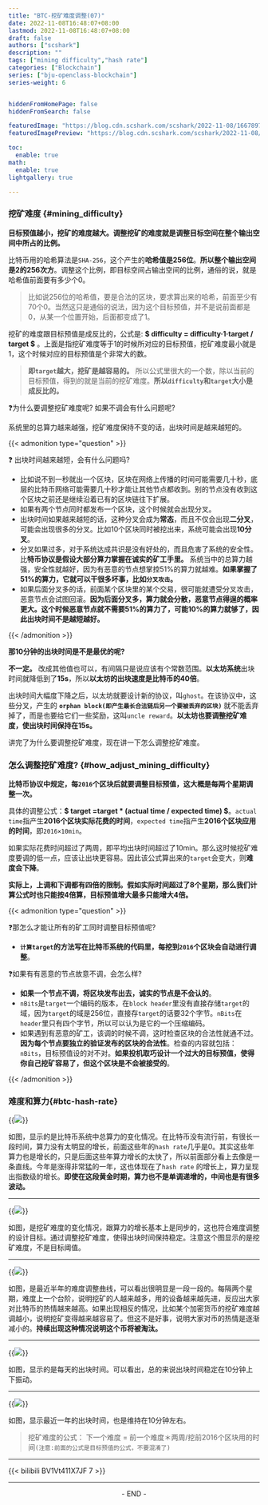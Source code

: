 ```yaml
---
title: "BTC-挖矿难度调整(07)"
date: 2022-11-08T16:48:07+08:00
lastmod: 2022-11-08T16:48:07+08:00
draft: false
authors: ["scshark"]
description: ""
tags: ["mining difficulty","hash rate"]
categories: ["Blockchain"]
series: ["bju-openclass-blockchain"]
series-weight: 6


hiddenFromHomePage: false
hiddenFromSearch: false

featuredImage: "https://blog.cdn.scshark.com/scshark/2022-11-08/16678977419114.jpg"
featuredImagePreview: "https://blog.cdn.scshark.com/scshark/2022-11-08/16678977419114.jpg"

toc:
  enable: true
math:
  enable: true
lightgallery: true 

---
```


<!--more-->


### 挖矿难度 {#mining_difficulty}

**目标预值越小，挖矿的难度越大。调整挖矿的难度就是调整目标空间在整个输出空间中所占的比例。**

比特币用的哈希算法是`SHA-256`，这个产生的**哈希值是256位**。**所以整个输出空间是2的256次方**。调整这个比例，即目标空间占输出空间的比例，通俗的说，就是哈希值前面要有多少个0。

> 比如说256位的哈希值，要是合法的区块，要求算出来的哈希，前面至少有70个0。当然这只是通俗的说法，因为这个目标预值，并不是说前面都是0，从某一个位置开始，后面都变成了1。

挖矿的难度跟目标预值是成反比的，公式是:
**$ difficulty = difficulty·1·target / target $**
。上面是指挖矿难度等于1的时候所对应的目标预值，挖矿难度最小就是1，这个时候对应的目标预值是个非常大的数。

> **即`target`越大，挖矿是越容易的。** 所以公式里很大的一个数，除以当前的目标预值，得到的就是当前的挖矿难度。**所以`difficulty`和`target`大小是成反比的。**

❓为什么要调整挖矿难度呢? 如果不调会有什么问题呢?

系统里的总算力越来越强，挖矿难度保持不变的话，出块时间是越来越短的。

{{< admonition type="question" >}}

:question: 出块时间越来越短，会有什么问题吗?

- 比如说不到一秒就出一个区块，区块在网络上传播的时间可能需要几十秒，底层的比特币网络可能需要几十秒才能让其他节点都收到。别的节点没有收到这个区块之前还是继续沿着已有的区块链往下扩展。
- 如果有两个节点同时都发布一个区块，这个时候就会出现分叉。
- 出块时间如果越来越短的话，这种分叉会成为**常态**，而且不仅会出现**二分叉**，可能会出现很多的分叉。比如10个区块同时被挖出来，系统可能会出现**10分叉**。
- 分叉如果过多，对于系统达成共识是没有好处的，而且危害了系统的安全性。比**特币协议是假设大部分算力掌握在诚实的矿工手里。** 系统当中的总算力越强，安全性就越好，因为有恶意的节点想掌控51%的算力就越难。**如果掌握了51%的算力，它就可以干很多坏事，比如`分叉攻击`。**
- 如果后面分叉多的话，前面某个区块里的某个交易，很可能就遭受分叉攻击，恶意节点会试图回滚。**因为后面分叉多，算力就会分散，恶意节点得逞的概率更大。这个时候恶意节点就不需要51%的算力了，可能10%的算力就够了，因此出块时间不是越短越好。**

{{< /admonition >}}


**那10分钟的出块时间是不是最优的呢?**

**不一定。** 改成其他值也可以，有间隔只是说应该有个常数范围。**以太坊系统**出块时间就降低到了**15s**，所以**以太坊的出块速度是比特币的40倍**。


出块时间大幅度下降之后，以太坊就要设计新的协议，叫`ghost`。在该协议中，这些分叉，产生的 **`orphan block(即产生最长合法链后另一个要被丢弃的区块)`** 就不能丢弃掉了，而是也要给它们一些奖励，这叫`uncle reward`。**以太坊也要调整挖矿难度，使出块时间保持在15s。**

讲完了为什么要调整挖矿难度，现在讲一下怎么调整挖矿难度。

### 怎么调整挖矿难度? {#how_adjust_mining_difficulty}

**比特币协议中规定，每`2016`个区块后就要调整目标预值，这大概是每两个星期调整一次。**

具体的调整公式：**$ target =target * (actual time / expected time) $**。`actual time`指产生**2016个区块实际花费的时间**，`expected time`指产生**2016个区块应用的时间**，即`2016×10min`。

如果实际花费时间超过了两周，即平均出块时间超过了10min。那么这时候挖矿难度要调的低一点，应该让出块更容易。因此该公式算出来的`target`会变大，则**难度会下降**。

**实际上，上调和下调都有四倍的限制。假如实际时间超过了8个星期，那么我们计算公式时也只能按4倍算，目标预值增大最多只能增大4倍。**


{{< admonition type="question" >}}


❓那怎么才能让所有的矿工同时调整目标预值呢?

- **`计算target`的方法写在比特币系统的代码里，每挖到`2016`个区块会自动进行调整**。

❓如果有有恶意的节点故意不调，会怎么样?

- **如果一个节点不调，将区块发布出去，诚实的节点是不会认的**。
- `nBits`是`target`一个编码的版本，在`block header`里没有直接存储`target`的域，因为`target`的域是256位，直接存`target`的话要32个字节。`nBits`在`header`里只有四个字节，所以可以认为是它的一个压缩编码。
- 如果遇到有恶意的矿工，该调的时候不调，这时检查区块的合法性就通不过。**因为每个节点要独立的验证发布的区块的合法性**。检查的内容就包括：`nBits`，目标预值设的对不对。**如果投机取巧设计一个过大的目标预值，使得你自己挖矿容易了，但这个区块是不会被接受的**。

{{< /admonition >}}


### 难度和算力{#btc-hash-rate}

{{<image src="https://blog.cdn.scshark.com/scshark/2022-11-08/16679050894010.jpg" caption="hash rate" >}}


如图，显示的是比特币系统中总算力的变化情况。在比特币没有流行前，有很长一段时间，算力没有太明显的增长，前面这些年的`hash rate`几乎是0。其实这些年算力也是增长的，只是后面这些年算力增长的太快了，所以前面部分看上去像是一条直线。今年是涨得非常猛的一年，这也体现在了`hash rate` 的增长上，算力呈现出指数级的增长。**即使在这段黄金时期，算力也不是单调递增的，中间也是有很多波动。**

---

{{<image src="https://blog.cdn.scshark.com/scshark/2022-11-08/16679033221231.jpg" caption="mining difficulty" >}}

如图，是挖矿难度的变化情况，跟算力的增长基本上是同步的，这也符合难度调整的设计目标。通过调整挖矿难度，使得出块时间保持稳定。注意这个图显示的是挖矿难度，不是目标阈值。

---

{{<image src="https://blog.cdn.scshark.com/scshark/2022-11-08/16679052443605.jpg" caption="最近半年的难度调整曲线" >}}


如图，是最近半年的难度调整曲线，可以看出很明显是一段一段的。每隔两个星期，难度上一个台阶，说明挖矿的人越来越多，用的设备越来越先进，反应出大家对比特币的热情越来越高。如果出现相反的情况，比如某个加密货币的挖矿难度越调越小，说明挖矿变得越来越容易了。但这不是好事，说明大家对币的热情是逐渐减小的。**持续出现这种情况说明这个币将被淘汰。**

---

{{<image src="https://blog.cdn.scshark.com/scshark/2022-11-08/16679053938167.jpg" caption="日均出块时间" >}}


如图，显示的是每天的出块时间。可以看出，总的来说出块时间稳定在10分钟上下振动。

---

{{<image src="https://blog.cdn.scshark.com/scshark/2022-11-08/16679054516415.jpg" caption="最近一年的日均出块时间" >}}

如图，显示最近一年的出块时间，也是维持在10分钟左右。

> 挖矿难度的公式：
> 下一个难度 = 前一个难度＊两周/挖前2016个区块用的时间`(注意:前面的公式是目标预值的公式，不要混淆了)`



---


{{< bilibili BV1Vt411X7JF 7 >}}

---
<center > - END - </center>








